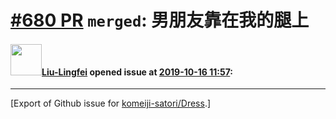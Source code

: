 # [\#680 PR](https://github.com/komeiji-satori/Dress/pull/680) `merged`: 男朋友靠在我的腿上

#### <img src="https://avatars.githubusercontent.com/u/29356404?u=5e17b9bfaac2d753a70cd2452ec5bf03c1f571a8&v=4" width="50">[Liu-Lingfei](https://github.com/Liu-Lingfei) opened issue at [2019-10-16 11:57](https://github.com/komeiji-satori/Dress/pull/680):






-------------------------------------------------------------------------------



[Export of Github issue for [komeiji-satori/Dress](https://github.com/komeiji-satori/Dress).]
